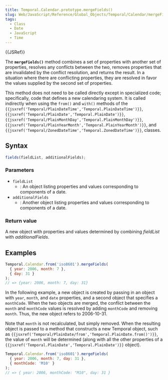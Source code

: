 ```yaml
---
title: Temporal.Calendar.prototype.mergeFields()
slug: Web/JavaScript/Reference/Global_Objects/Temporal/Calendar/mergeFields
tags:
  - Class
  - Date
  - JavaScript
  - Time
---
```

{{JSRef}}

<p class="summary"><span class="seoSummary">The <strong><code>mergeFields()</code></strong> method combines a set of properties with another set of properties, resolves any conflicts between the two, removes properties that are invalidated by the conflict resolution, and returns the result.</span> In a situation where there are conflicting properties, they are resolved in favor the values supplied by the second set of properties.</p>

This method does not need to be called directly except in specialized code;
specifically, code that defines a new calendaring system. It is called
indirectly when using the `from()` and `with()` methods of the
`{{jsxref('Temporal/PlainDateTime','Temporal.PlainDateTime')}}`,
`{{jsxref('Temporal/PlainDate','Temporal.PlainDate')}}`,
`{{jsxref('Temporal/PlainMonthDay','Temporal.PlainMonthDay')}}`,
`{{jsxref('Temporal/PlainYearMonth','Temporal.PlainYearMonth')}}`,
and
`{{jsxref('Temporal/ZonedDateTime','Temporal.ZonedDateTime')}}`,
classes.

## Syntax

```js
fields(fieldList, additionalFields);
```

### Parameters

- `fieldList`
  - : An object listing properties and values corresponding to components of a
    date.
- `additionalFields`
  - : Another object listing properties and values corresponding to components
    of a date.

### Return value

A new object with properties and values determined by combining _fieldList_ with
_additionalFields_.

## Examples

```js
Temporal.Calendar.from('iso8601').mergeFields(
  { year: 2006, month: 7 },
  { day: 31 }
);
// => {year: 2006, month: 7, day: 31}
```

In the following example, a new object is created by passing in an object with
`year`, `month`, and `date` properties, and a second object that specifies a
`monthCode`. When the two objects are merged, the conflict between the `month`
and `monthCode` values is resolved by adding `monthCode` and removing `month`.
Thus, the new object refers to 2006-10-31.

Note that `month` is not recalculated, but simply removed. When the resulting
object is passed to a method that constructs a new Temporal object, such as
`{{jsxref('Temporal/PlainDate/from','Temporal.PlainDate.from()')}}`,
the value of `month` will be determined (along with all the other properties of
a `{{jsxref('Temporal.PlainDate','Temporal.PlainDate')}}`
object).

```js
Temporal.Calendar.from('iso8601').mergeFields(
  { year: 2006, month: 7, day: 31 },
  { monthCode: 'M10' }
);
// => { year: 2006, monthCode: "M10", day: 31 }
```
